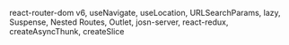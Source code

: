 react-router-dom v6, useNavigate, useLocation, URLSearchParams, lazy, Suspense, Nested Routes, Outlet, josn-server, react-redux, createAsyncThunk, createSlice
